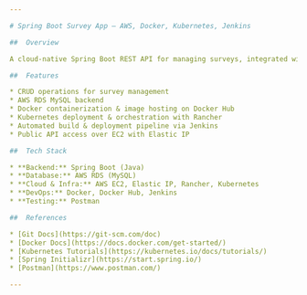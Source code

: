 ```yaml
---

# Spring Boot Survey App – AWS, Docker, Kubernetes, Jenkins

##  Overview

A cloud-native Spring Boot REST API for managing surveys, integrated with AWS RDS and deployed on AWS EC2 using Docker and Kubernetes (via Rancher). The application supports full CRUD operations and is automated with a Jenkins CI/CD pipeline.

##  Features

* CRUD operations for survey management
* AWS RDS MySQL backend
* Docker containerization & image hosting on Docker Hub
* Kubernetes deployment & orchestration with Rancher
* Automated build & deployment pipeline via Jenkins
* Public API access over EC2 with Elastic IP

##  Tech Stack

* **Backend:** Spring Boot (Java)
* **Database:** AWS RDS (MySQL)
* **Cloud & Infra:** AWS EC2, Elastic IP, Rancher, Kubernetes
* **DevOps:** Docker, Docker Hub, Jenkins
* **Testing:** Postman

##  References

* [Git Docs](https://git-scm.com/doc)
* [Docker Docs](https://docs.docker.com/get-started/)
* [Kubernetes Tutorials](https://kubernetes.io/docs/tutorials/)
* [Spring Initializr](https://start.spring.io/)
* [Postman](https://www.postman.com/)

---
```


